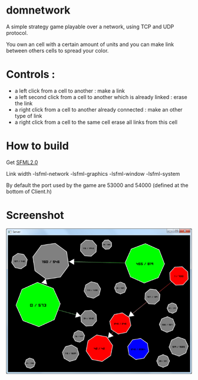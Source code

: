 domnetwork
==========

A simple strategy game playable over a network, using TCP and UDP protocol.

You own an cell with a certain amount of units and you can make link between others cells to spread your color.

# Controls : 
* a left click from a cell to another : make a link
* a left second click from a cell to another which is already linked : erase the link
* a right click from a cell to another already connected : make an other type of link
* a right click from a cell to the same cell erase all links from this cell

# How to build

Get [SFML2.0](http://sfml-dev.org/)

Link width -lsfml-network -lsfml-graphics -lsfml-window -lsfml-system

By default the port used by the game are 53000 and 54000 (defined at the bottom of Client.h)

# Screenshot

![Screenshot in game](other/screenshot.png)